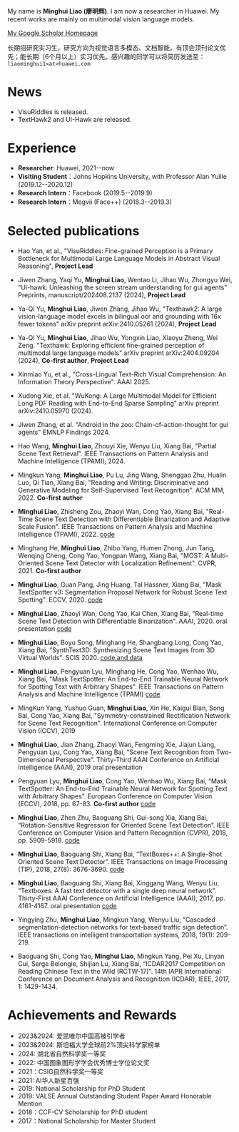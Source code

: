 My name is **Minghui Liao (廖明辉)**. I am now a researcher in Huawei.
My recent works are mainly on multimodal vision language models.

[My Google Scholar Homepage](https://scholar.google.com/citations?user=a4uTLbMAAAAJ&hl=en)  

长期招研究实习生，研究方向为视觉语言多模态、文档智能。有顶会顶刊论文优先；能长期（6个月以上）实习优先。感兴趣的同学可以将简历发送至：```liaominghui1<at>huawei.com```

# News
- VisuRiddles is released.
- TextHawk2 and UI-Hawk are released.

# Experience
- **Researcher**: Huawei, 2021--now
- **Visiting Student**：Johns Hopkins University, with Professor Alan Yuille (2019.12--2020.12)
- **Research Intern**：Facebook (2019.5--2019.9)
- **Research Intern**：Megvii (Face++) (2018.3--2019.3)


# Selected publications

- Hao Yan, et al., "VisuRiddles: Fine-grained Perception is a Primary Bottleneck for Multimodal Large Language Models in Abstract Visual Reasoning", **Project Lead**

- Jiwen Zhang, Yaqi Yu, **Minghui Liao**, Wentao Li, Jihao Wu, Zhongyu Wei, "Ui-hawk: Unleashing the screen stream understanding for gui agents" Preprints, manuscript/202408.2137 (2024), **Project Lead**

- Ya-Qi Yu, **Minghui Liao**, Jiwen Zhang, Jihao Wu, "Texthawk2: A large vision-language model excels in bilingual ocr and grounding with 16x fewer tokens" arXiv preprint arXiv:2410.05261 (2024), **Project Lead**

- Ya-Qi Yu, **Minghui Liao**, Jihao Wu, Yongxin Liao, Xiaoyu Zheng, Wei Zeng. "Texthawk: Exploring efficient fine-grained perception of multimodal large language models" arXiv preprint arXiv:2404.09204 (2024), **Co-first author**, **Project Lead**

- Xinmiao Yu, et al., "Cross-Lingual Text-Rich Visual Comprehension: An Information Theory Perspective". AAAI 2025.

- Xudong Xie, et al. "WuKong: A Large Multimodal Model for Efficient Long PDF Reading with End-to-End Sparse Sampling" arXiv preprint arXiv:2410.05970 (2024).

- Jiwen Zhang, et al. "Android in the zoo: Chain-of-action-thought for gui agents" EMNLP Findings 2024.

- Hao Wang, **Minghui Liao**, Zhouyi Xie, Wenyu Liu, Xiang Bai, "Partial Scene Text Retrieval". IEEE Transactions on Pattern Analysis and Machine Intelligence (TPAMI), 2024.

- Mingkun Yang, **Minghui Liao**, Pu Lu, Jing Wang, Shenggao Zhu, Hualin Luo, Qi Tian, Xiang Bai, "Reading and Writing: Discriminative and Generative Modeling for Self-Supervised Text Recognition". ACM MM, 2022. **Co-first author** 

- **Minghui Liao**, Zhisheng Zou, Zhaoyi Wan, Cong Yao, Xiang Bai, "Real-Time Scene Text Detection with Differentiable Binarization and Adaptive Scale Fusion". IEEE Transactions on Pattern Analysis and Machine Intelligence (TPAMI), 2022. [code](https://github.com/MhLiao/DB)

- Minghang He, **Minghui Liao**, Zhibo Yang, Humen Zhong, Jun Tang, Wenqing Cheng, Cong Yao, Yongpan Wang, Xiang Bai, "MOST: A Multi-Oriented Scene Text Detector with Localization Refinement". CVPR, 2021. **Co-first author**

- **Minghui Liao**, Guan Pang, Jing Huang, Tal Hassner, Xiang Bai, "Mask TextSpotter v3: Segmentation Proposal Network for Robust Scene Text Spotting". ECCV, 2020. [code](https://github.com/MhLiao/MaskTextSpotterV3)

- **Minghui Liao**, Zhaoyi Wan, Cong Yao, Kai Chen, Xiang Bai, "Real-time Scene Text Detection with Differentiable Binarization". AAAI, 2020. oral presentation [code](https://github.com/MhLiao/DB)

- **Minghui Liao**, Boyu Song, Minghang He, Shangbang Long, Cong Yao, Xiang Bai, "SynthText3D: Synthesizing Scene Text Images from 3D Virtual Worlds". SCIS 2020. [code and data](https://github.com/MhLiao/SynthText3D)

- **Minghui Liao**, Pengyuan Lyu, Minghang He, Cong Yao, Wenhao Wu, Xiang Bai, "Mask TextSpotter: An End-to-End Trainable Neural Network for Spotting Text with Arbitrary Shapes". IEEE Transactions on Pattern Analysis and Machine Intelligence (TPAMI) [code](https://github.com/MhLiao/MaskTextSpotter)

- MingKun Yang, Yushuo Guan, **Minghui Liao**, Xin He, Kaigui Bian, Song Bai, Cong Yao, Xiang Bai, "Symmetry-constrained Rectification Network for Scene Text Recognition". International Conference on Computer Vision (ICCV), 2019

- **Minghui Liao**, Jian Zhang, Zhaoyi Wan, Fengming Xie, Jiajun Liang, Pengyuan Lyu, Cong Yao, Xiang Bai, “Scene Text Recognition from Two-Dimensional Perspective”. Thirty-Third AAAI Conference on Artificial Intelligence (AAAI), 2019  oral presentation

- Pengyuan Lyu, **Minghui Liao**, Cong Yao, Wenhao Wu, Xiang Bai, “Mask TextSpotter: An End-to-End Trainable Neural Network for Spotting Text with Arbitrary Shapes”. European Conference on Computer Vision (ECCV), 2018, pp. 67-83. **Co-first author** [code](https://github.com/lvpengyuan/masktextspotter.caffe2)

- **Minghui Liao**, Zhen Zhu, Baoguang Shi, Gui-song Xia, Xiang Bai, “Rotation-Sensitive Regression for Oriented Scene Text Detection”. IEEE Conference on Computer Vision and Pattern Recognition (CVPR), 2018, pp. 5909-5918. [code](https://github.com/MhLiao/RRD)

- **Minghui Liao**, Baoguang Shi, Xiang Bai, “TextBoxes++: A Single-Shot Oriented Scene Text Detector”. IEEE Transactions on Image Processing (TIP), 2018, 27(8): 3676-3690. [code](https://github.com/MhLiao/TextBoxes_plusplus)

- **Minghui Liao**, Baoguang Shi, Xiang Bai, Xinggang Wang, Wenyu Liu, “Textboxes: A fast text detector with a single deep neural network”. Thirty-First AAAI Conference on Artificial Intelligence (AAAI), 2017, pp. 4161-4167. oral presentation [code](https://github.com/MhLiao/TextBoxes)

- Yingying Zhu, **Minghui Liao**, Mingkun Yang, Wenyu Liu, “Cascaded segmentation-detection networks for text-based traffic sign detection”. IEEE transactions on intelligent transportation systems, 2018, 19(1): 209-219.

- Baoguang Shi, Cong Yao, **Minghui Liao**, Mingkun Yang, Pei Xu, Linyan Cui, Serge Belongie, Shijian Lu, Xiang Bai, “ICDAR2017 Competition on Reading Chinese Text in the Wild (RCTW-17)”. 14th IAPR International Conference on Document Analysis and Recognition (ICDAR), IEEE, 2017, 1: 1429-1434.


# Achievements and Rewards
- 2023&2024: 爱思唯尔中国高被引学者
-	2023&2024: 斯坦福大学全球前2%顶尖科学家榜单
-	2024: 湖北省自然科学奖一等奖
- 2022: 中国图象图形学学会优秀博士学位论文奖
- 2021：CSIG自然科学奖一等奖
- 2021: AI华人新星百强
- 2019: National Scholarship for PhD Student
- 2019: VALSE Annual Outstanding Student Paper Award Honorable Mention
- 2018：CCF-CV Scholarship for PhD student 
- 2017：National Scholarship for Master Student
